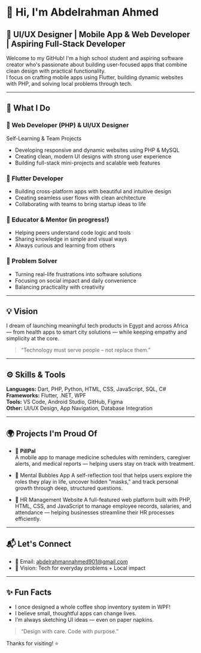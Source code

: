 # 👋 Hi, I'm Abdelrahman Ahmed

## 💼 UI/UX Designer | Mobile App & Web Developer | Aspiring Full-Stack Developer

Welcome to my GitHub! I'm a high school student and aspiring software creator who's passionate about building user-focused apps that combine clean design with practical functionality.  
I focus on crafting mobile apps using Flutter, building dynamic websites with PHP, and solving local problems through tech.

---

## 🔧 What I Do

### 🚀 Web Developer (PHP) & UI/UX Designer
Self-Learning & Team Projects
- Developing responsive and dynamic websites using PHP & MySQL
- Creating clean, modern UI designs with strong user experience
- Building full-stack mini-projects and scalable web features

### 📱 Flutter Developer
- Building cross-platform apps with beautiful and intuitive design
- Creating seamless user flows with clean architecture
- Collaborating with teams to bring startup ideas to life

### 🧠 Educator & Mentor (in progress!)
- Helping peers understand code logic and tools
- Sharing knowledge in simple and visual ways
- Always curious and learning from others

### 🧩 Problem Solver
- Turning real-life frustrations into software solutions
- Focusing on social impact and daily convenience
- Balancing practicality with creativity

---

## 💡 Vision
I dream of launching meaningful tech products in Egypt and across Africa — from health apps to smart city solutions — while keeping empathy and simplicity at the core.  
> “Technology must serve people – not replace them.”

---

## ⚙️ Skills & Tools
**Languages:** Dart, PHP, Python, HTML, CSS, JavaScript, SQL, C#    
**Frameworks:** Flutter, .NET, WPF  
**Tools:** VS Code, Android Studio, GitHub, Figma  
**Other:** UI/UX Design, App Navigation, Database Integration

---

## 🌍 Projects I'm Proud Of
- 💊 **PillPal**  
  A mobile app to manage medicine schedules with reminders, caregiver alerts, and medical reports — helping users stay on track with treatment.

- 🧠 Mental Bubbles App
A self-reflection tool that helps users explore the roles they play in life, uncover hidden "masks," and track personal growth through deep, structured questions.

- 👥 HR Management Website
A full-featured web platform built with PHP, HTML, CSS, and JavaScript to manage employee records, salaries, and attendance — helping businesses streamline their HR processes efficiently.

---

## 📬 Let's Connect
- 📧 Email: abdelrahmannahmed901@gmail.com  
- 🧠 Vision: Tech for everyday problems + Local impact

---

## ✨ Fun Facts
- I once designed a whole coffee shop inventory system in WPF!
- I believe small, thoughtful apps can change lives.
- I’m always sketching UI ideas — even on paper napkins.

> “Design with care. Code with purpose.”

Thanks for visiting! ⭐️
